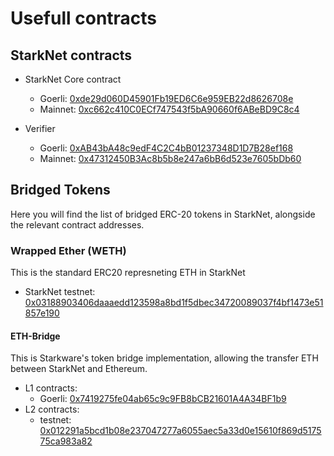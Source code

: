 # Usefull contracts

## StarkNet contracts

* StarkNet Core contract
    * Goerli: [0xde29d060D45901Fb19ED6C6e959EB22d8626708e](https://goerli.etherscan.io/address/0xde29d060D45901Fb19ED6C6e959EB22d8626708e)
    * Mainnet: [0xc662c410C0ECf747543f5bA90660f6ABeBD9C8c4](https://etherscan.io/address/0xc662c410C0ECf747543f5bA90660f6ABeBD9C8c4)

* Verifier
    * Goerli: [0xAB43bA48c9edF4C2C4bB01237348D1D7B28ef168](https://goerli.etherscan.io/address/0xAB43bA48c9edF4C2C4bB01237348D1D7B28ef168)
    * Mainnet: [0x47312450B3Ac8b5b8e247a6bB6d523e7605bDb60](https://etherscan.io/address/0x47312450B3Ac8b5b8e247a6bB6d523e7605bDb60)

## Bridged Tokens

Here you will find the list of bridged ERC-20 tokens in StarkNet, alongside the relevant contract
addresses.

### Wrapped Ether (WETH)

This is the standard ERC20 represneting ETH in StarkNet

* StarkNet testnet: [0x03188903406daaaedd123598a8bd1f5dbec34720089037f4bf1473e51857e190](https://goerli.voyager.online/contract/0x03188903406daaaedd123598a8bd1f5dbec34720089037f4bf1473e51857e190)

#### ETH-Bridge

This is Starkware's token bridge implementation, allowing the transfer ETH between StarkNet and
Ethereum.

* L1 contracts:
    * Goerli: [0x7419275fe04ab65c9c9FB8bCB21601A4A34BF1b9](https://goerli.etherscan.io/address/0x7419275fe04ab65c9c9fb8bcb21601a4a34bf1b9)
* L2 contracts:
    * testnet: [0x012291a5bcd1b08e237047277a6055aec5a33d0e15610f869d517575ca983a82](https://goerli.voyager.online/contract/0x012291a5bcd1b08e237047277a6055aec5a33d0e15610f869d517575ca983a82)
